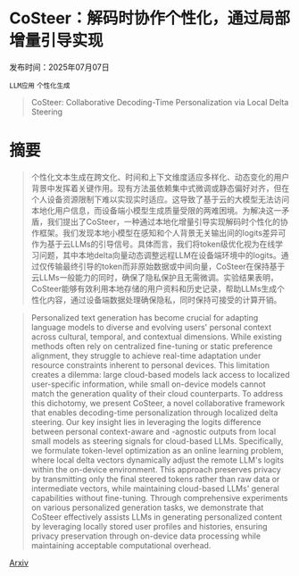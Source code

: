 # CoSteer：解码时协作个性化，通过局部增量引导实现

发布时间：2025年07月07日

`LLM应用` `个性化生成`

> CoSteer: Collaborative Decoding-Time Personalization via Local Delta Steering

# 摘要

> 个性化文本生成在跨文化、时间和上下文维度适应多样化、动态变化的用户背景中发挥着关键作用。现有方法虽依赖集中式微调或静态偏好对齐，但在个人设备资源限制下难以实现实时适应。这导致了基于云的大模型无法访问本地化用户信息，而设备端小模型生成质量受限的两难困境。为解决这一矛盾，我们提出了CoSteer，一种通过本地化增量引导实现解码时个性化的协作框架。我们发现本地小模型在感知和个人背景无关输出间的logits差异可作为基于云LLMs的引导信号。具体而言，我们将token级优化视为在线学习问题，其中本地delta向量动态调整远程LLM在设备端环境中的logits。通过仅传输最终引导的token而非原始数据或中间向量，CoSteer在保持基于云LLMs一般能力的同时，确保了隐私保护且无需微调。实验结果表明，CoSteer能够有效利用本地存储的用户资料和历史记录，帮助LLMs生成个性化内容，通过设备端数据处理确保隐私，同时保持可接受的计算开销。

> Personalized text generation has become crucial for adapting language models to diverse and evolving users' personal context across cultural, temporal, and contextual dimensions. While existing methods often rely on centralized fine-tuning or static preference alignment, they struggle to achieve real-time adaptation under resource constraints inherent to personal devices. This limitation creates a dilemma: large cloud-based models lack access to localized user-specific information, while small on-device models cannot match the generation quality of their cloud counterparts. To address this dichotomy, we present CoSteer, a novel collaborative framework that enables decoding-time personalization through localized delta steering. Our key insight lies in leveraging the logits difference between personal context-aware and -agnostic outputs from local small models as steering signals for cloud-based LLMs. Specifically, we formulate token-level optimization as an online learning problem, where local delta vectors dynamically adjust the remote LLM's logits within the on-device environment. This approach preserves privacy by transmitting only the final steered tokens rather than raw data or intermediate vectors, while maintaining cloud-based LLMs' general capabilities without fine-tuning. Through comprehensive experiments on various personalized generation tasks, we demonstrate that CoSteer effectively assists LLMs in generating personalized content by leveraging locally stored user profiles and histories, ensuring privacy preservation through on-device data processing while maintaining acceptable computational overhead.

[Arxiv](https://arxiv.org/abs/2507.04756)